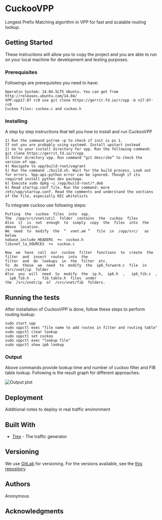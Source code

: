 # CuckooVPP

Longest Prefix Matching algorithm in VPP for fast and scalable routing lookup.

## Getting Started

These instructions will allow you to copy the project and you are able to run on your local machine for development and testing purposes.

### Prerequisites

Followings are prerequisites you need to have:
```
Operatin System: 14.04.5LTS Ubuntu. You can get from http://releases.ubuntu.com/14.04/
VPP:vpp17.07 rc0 use git clone https://gerrit.fd.io/r/vpp -b v17.07-rc0
Cuckoo files: cuckoo.c and cuckoo.h
```

### Installing

A step by step instructions that tell you how to install and run CuckooVPP

```
1) Run the command pstree –p to check if init is ps 1.
If not you are probably using systemd. Install upstart instead
2) Go to your install directory for vpp. Run the following command:
git clone https://gerrit.fd.io/r/vpp
3) Enter directory vpp. Run command “git describe” to check the version of vpp.
4) Navigate to vpp/build-root/vagrant
5) Run the command ./build.sh. Wait for the build process. Look out for errors. Vpp-api-python error can be ignored. Though if its required install python dev package.
6) Execute sudo dpkg –i /vpp/build-root/*.deb 
6) Read startup.conf file. Run the command: more /etc/vpp/startup.conf. Read the comments and understand the sections of the file, especially NIC whitelists

```

To integrate cuckoo use following steps:

```
Putting​ ​ the​ ​ cuckoo​ ​ files​ ​ into​ ​ vpp.
The​ ​ /vpp/src/vnet/util​​ ​ folder​ ​ contains​ ​ the​ ​ cuckoo​ ​ files
Also​ ​ it​ ​ is​ ​ not​ ​ enough​ ​ to​ ​ simply​ ​ copy​ ​ the​ ​ files​ ​ into​ ​ the​ ​ above​ ​ location.
We​ ​ need​ ​ to​ ​ modify​ ​ the​ ​ “ ​ vnet.am​ ” ​ ​ file​ ​ in​ ​ /vpp/src/​ ​ ​ as​ ​ below
nobase_include_HEADERS​ ​ +=​ ​ cuckoo.h
libvnet_la_SOURCES​ ​ +=​ ​ cuckoo.c
```

```
Now​ ​ we​ ​ have​ ​ call​ ​ our​ ​ cuckoo​ ​ filter​ ​ functions​ ​ to​ ​ create​ ​ the​ ​ filter​ ​ and​ ​ insert​ ​ routes​ ​ into​ ​ the
filter​ ​ and​ ​ do​ ​ lookups​ ​ in​ ​ the​ ​ filter​ ​ etc.
To​ ​ do​ ​ these ​ we​ ​ need​ ​ to​ ​ modify​ ​ the​ ​ ip6_forward.c​​ ​ file​ ​ in​​ ​ /src/vnet/ip​​ ​ folder
Also​ ​ you​ ​ will​ ​ need​ ​ to​ ​ modify​ ​ the​ ​ ip.h,​ ​ ip6.h​ ​ , ​ ​ ip6_fib.c​ ​ , ​ ​ ip6_fib.h​ ​ , ​ ​ fib_table.h​ ​ files​ ​ under
the​ ​ /src/vnet/ip​​ ​ or​ ​ /src/vnet/fib​​ ​ folders.
```
## Running the tests

After installation of CuckooVPP is done, follow these steps to perform routing lookup:

```
sudo start vpp
sudo vppctl exec "file name to add routes in filter and routing table"
sudo vppctl clear lookup
sudo vppctl set cuckoo
sudo vppctl exec "lookup file"
sudo vppctl show ip6 lookup 
```

### Output

Above commands provide lookup time and number of cuckoo filter and FIB table lookup. Following is the result graph for different approaches:

![Output plot](https://github.com/krissnnaa/CuckooVPP/blob/master/lookup_rate.png)

## Deployment

Additional notes to deploy in real traffic environment
## Built With

* [Trex](http://trex-tgn.cisco.com) - The traffic generator


## Versioning

We use [GitLab](http://gitlab.com/) for versioning. For the versions available, see the [this repository](https://github.com/krissnnaa/CuckooVPP). 

## Authors

Anonymous


## Acknowledgments


